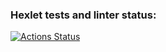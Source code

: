 ### Hexlet tests and linter status:
[![Actions Status](https://github.com/itunasalmon/python-project-49/actions/workflows/hexlet-check.yml/badge.svg)](https://github.com/itunasalmon/python-project-49/actions)